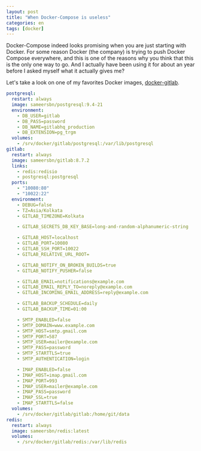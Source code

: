 ```yaml
---
layout: post
title: "When Docker-Compose is useless"
categories: en
tags: [docker]
---
```


Docker-Compose indeed looks promising when you are just starting with
Docker. For some reason Docker (the company) is trying to push Docker Compose
everywhere, and this is one of the reasons why you think that this is the only
one way to go. And I actually have been using it for about an year before I
asked myself what it actually gives me?

Let's take a look on one of my favorites Docker images,
[docker-gitlab](https://github.com/sameersbn/docker-gitlab/).

```yaml
postgresql:
  restart: always
  image: sameersbn/postgresql:9.4-21
  environment:
    - DB_USER=gitlab
    - DB_PASS=password
    - DB_NAME=gitlabhq_production
    - DB_EXTENSION=pg_trgm
  volumes:
    - /srv/docker/gitlab/postgresql:/var/lib/postgresql
gitlab:
  restart: always
  image: sameersbn/gitlab:8.7.2
  links:
    - redis:redisio
    - postgresql:postgresql
  ports:
    - "10080:80"
    - "10022:22"
  environment:
    - DEBUG=false
    - TZ=Asia/Kolkata
    - GITLAB_TIMEZONE=Kolkata

    - GITLAB_SECRETS_DB_KEY_BASE=long-and-random-alphanumeric-string

    - GITLAB_HOST=localhost
    - GITLAB_PORT=10080
    - GITLAB_SSH_PORT=10022
    - GITLAB_RELATIVE_URL_ROOT=

    - GITLAB_NOTIFY_ON_BROKEN_BUILDS=true
    - GITLAB_NOTIFY_PUSHER=false

    - GITLAB_EMAIL=notifications@example.com
    - GITLAB_EMAIL_REPLY_TO=noreply@example.com
    - GITLAB_INCOMING_EMAIL_ADDRESS=reply@example.com

    - GITLAB_BACKUP_SCHEDULE=daily
    - GITLAB_BACKUP_TIME=01:00

    - SMTP_ENABLED=false
    - SMTP_DOMAIN=www.example.com
    - SMTP_HOST=smtp.gmail.com
    - SMTP_PORT=587
    - SMTP_USER=mailer@example.com
    - SMTP_PASS=password
    - SMTP_STARTTLS=true
    - SMTP_AUTHENTICATION=login

    - IMAP_ENABLED=false
    - IMAP_HOST=imap.gmail.com
    - IMAP_PORT=993
    - IMAP_USER=mailer@example.com
    - IMAP_PASS=password
    - IMAP_SSL=true
    - IMAP_STARTTLS=false
  volumes:
    - /srv/docker/gitlab/gitlab:/home/git/data
redis:
  restart: always
  image: sameersbn/redis:latest
  volumes:
    - /srv/docker/gitlab/redis:/var/lib/redis
```
